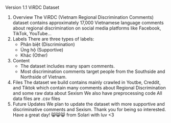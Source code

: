Version 1.1 
ViRDC Dataset
1. Overview
    The ViRDC (Vietnam Regional Discrimination Comments) dataset contains approximately 17,000 Vietnamese language comments about regional discrimination on social media platforms like Facebook, TikTok, YouTube...
2. Labels
    There are three types of labels:
    - Phân biệt (Discrimination)
    - Ủng hộ (Supportive)
    - Khác (Other)
3. Content
    - The dataset includes many spam comments.
    - Most discrimination comments target people from the Southside and Northside of Vietnam.
4. Files
   The dataset we build contains mainly crawled in Youtbe, Creddit, and Tiktok which contain many comments about Regional Discrimination and some raw data about Sexism
   We also have preprocessing code 
    All data files are .csv files
6. Future Updates
We plan to update the dataset with more supportive and discriminative comments and Sexism.
Thank you for being so interested. Have a great day! 😸😸😸
from Solari with luv <3 
